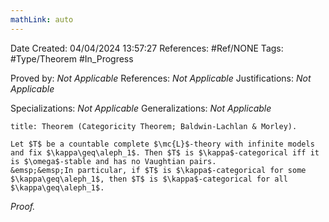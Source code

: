 ```yaml
---
mathLink: auto
---
```


<div class="topSpace"></div>

Date Created: 04/04/2024 13:57:27
References: #Ref/NONE
Tags: #Type/Theorem #In_Progress

Proved by: <i>Not Applicable</i>
References: <i>Not Applicable</i>
Justifications: <i>Not Applicable</i>

Specializations: <i>Not Applicable</i>
Generalizations: <i>Not Applicable</i>

``` ad-Theorem
title: Theorem (Categoricity Theorem; Baldwin-Lachlan & Morley).

Let $T$ be a countable complete $\mc{L}$-theory with infinite models and fix $\kappa\geq\aleph_1$. Then $T$ is $\kappa$-categorical iff it is $\omega$-stable and has no Vaughtian pairs.
&emsp;&emsp;In particular, if $T$ is $\kappa$-categorical for some $\kappa\geq\aleph_1$, then $T$ is $\kappa$-categorical for all $\kappa\geq\aleph_1$.

```

<i>Proof.</i> 
